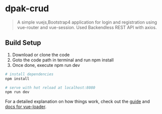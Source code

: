 # dpak-crud

> A simple vuejs,Bootstrap4 application for login and registration using vue-router and vue-session. Used Backendless REST API with axios.

## Build Setup

1. Download or clone the code
2. Goto the code path in terminal and run npm install
3. Once done, execute npm run dev
``` bash
# install dependencies
npm install

# serve with hot reload at localhost:8080
npm run dev

```

For a detailed explanation on how things work, check out the [guide](http://vuejs-templates.github.io/webpack/) and [docs for vue-loader](http://vuejs.github.io/vue-loader).
